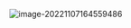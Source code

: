 ![image-20221107164559486](https://yzfzzz.oss-cn-shenzhen.aliyuncs.com/image/image-20221107164559486.png)